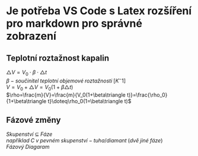 # Je potřeba VS Code s Latex rozšíření pro markdown pro správné zobrazení 

## Teplotní roztažnost kapalin
$\triangle V = V_0 \cdot \beta \cdot \triangle t$  
$\beta - součinitel\;teplotní\;objemové\;roztažnosti\;[K^-1]$  
$V=V_0+ \triangle V=V_0(1+ \beta \triangle t)$  
$\rho=\frac{m}{V}=\frac{m}{V_0(1+\beta\triangle t)}=\frac{\rho_0}{1+\beta\triangle t}\doteq\rho_0(1=\beta\triangle t)$  

## Fázové změny
$Skupenství\;\subseteq\;Fáze$  
$například\;C\;v\;pevném\;skupenství\;-\;tuha/diamant\;(dvě\;jiné\;fáze)$  
$Fázový\;Diagaram$  